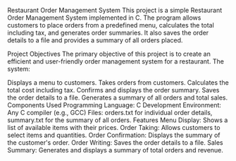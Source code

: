 Restaurant Order Management System
This project is a simple Restaurant Order Management System implemented in C. The program allows customers to place orders from a predefined menu, calculates the total including tax, and generates order summaries. It also saves the order details to a file and provides a summary of all orders placed.

Project Objectives
The primary objective of this project is to create an efficient and user-friendly order management system for a restaurant. The system:

Displays a menu to customers.
Takes orders from customers.
Calculates the total cost including tax.
Confirms and displays the order summary.
Saves the order details to a file.
Generates a summary of all orders and total sales.
Components Used
Programming Language: C
Development Environment: Any C compiler (e.g., GCC)
Files: orders.txt for individual order details, summary.txt for the summary of all orders.
Features
Menu Display: Shows a list of available items with their prices.
Order Taking: Allows customers to select items and quantities.
Order Confirmation: Displays the summary of the customer's order.
Order Writing: Saves the order details to a file.
Sales Summary: Generates and displays a summary of total orders and revenue.
